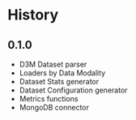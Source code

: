 # History

## 0.1.0

* D3M Dataset parser
* Loaders by Data Modality
* Dataset Stats generator
* Dataset Configuration generator
* Metrics functions
* MongoDB connector
